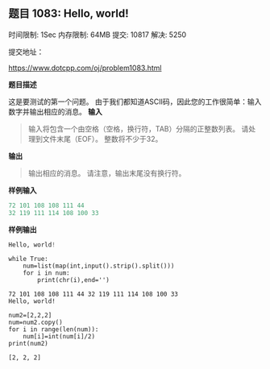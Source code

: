 ## 题目 1083: Hello, world!

时间限制: 1Sec 内存限制: 64MB 提交: 10817 解决: 5250

提交地址：

https://www.dotcpp.com/oj/problem1083.html

**题目描述**

这是要测试的第一个问题。 由于我们都知道ASCII码，因此您的工作很简单：输入数字并输出相应的消息。
**输入**

> 输入将包含一个由空格（空格，换行符，TAB）分隔的正整数列表。 请处理到文件末尾（EOF）。 整数将不少于32。

**输出**

> 输出相应的消息。 请注意，输出末尾没有换行符。

**样例输入**

```python
72 101 108 108 111 44
32 119 111 114 108 100 33
```

**样例输出**

```python
Hello, world!
```


```
while True:
    num=list(map(int,input().strip().split()))
    for i in num:
        print(chr(i),end='')
```

    72 101 108 108 111 44 32 119 111 114 108 100 33
    Hello, world!


```
num2=[2,2,2]
num=num2.copy()
for i in range(len(num)):
    num[i]=int(num[i]/2)
print(num2)
```

    [2, 2, 2]
